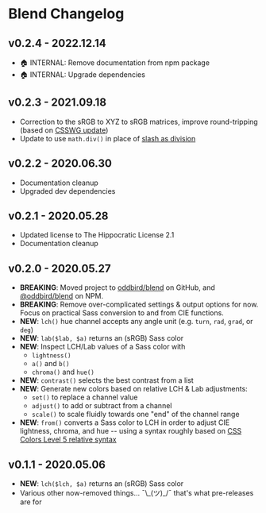 # Blend Changelog

## v0.2.4 - 2022.12.14

- 🏠 INTERNAL: Remove documentation from npm package
- 🏠 INTERNAL: Upgrade dependencies

## v0.2.3 - 2021.09.18

- Correction to the sRGB to XYZ to sRGB matrices, improve round-tripping
  (based on [CSSWG update](https://github.com/w3c/csswg-drafts/issues/5922))
- Update to use `math.div()` in place of
  [slash as division](https://sass-lang.com/documentation/breaking-changes/slash-div)

## v0.2.2 - 2020.06.30

- Documentation cleanup
- Upgraded dev dependencies

## v0.2.1 - 2020.05.28

- Updated license to The Hippocratic License 2.1
- Documentation cleanup

## v0.2.0 - 2020.05.27

- **BREAKING**: Moved project to [oddbird/blend][repo] on GitHub,
  and [@oddbird/blend][pkg] on NPM.
- **BREAKING**: Remove over-complicated settings & output options for now.
  Focus on practical Sass conversion to and from CIE functions.
- **NEW**: `lch()` hue channel accepts any angle unit
  (e.g. `turn`, `rad`, `grad`, or `deg`)
- **NEW**: `lab($lab, $a)` returns an (sRGB) Sass color
- **NEW**: Inspect LCH/Lab values of a Sass color with
  - `lightness()`
  - `a()` and `b()`
  - `chroma()` and `hue()`
- **NEW**: `contrast()` selects the best contrast from a list
- **NEW**: Generate new colors based on relative LCH & Lab adjustments:
  - `set()` to replace a channel value
  - `adjust()` to add or subtract from a channel
  - `scale()` to scale fluidly towards one "end" of the channel range
- **NEW**: `from()` converts a Sass color to LCH
  in order to adjust CIE lightness, chroma, and hue --
  using a syntax roughly based on
  [CSS Colors Level 5 relative syntax][relative]

[pkg]: https://www.npmjs.com/package/@oddbird/blend
[repo]: https://github.com/oddbird/blend/
[relative]: https://www.w3.org/TR/css-color-5/#relative-RGB

## v0.1.1 - 2020.05.06

- **NEW**: `lch($lch, $a)` returns an (sRGB) Sass color
- Various other now-removed things…
  ¯\\\_(ツ)\_/¯ that's what pre-releases are for

